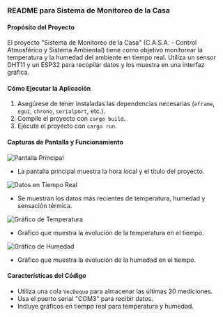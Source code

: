 ### README para Sistema de Monitoreo de la Casa

#### Propósito del Proyecto
El proyecto "Sistema de Monitoreo de la Casa" (C.A.S.A. - Control Atmosférico y Sistema Ambiental) tiene como objetivo monitorear la temperatura y la humedad del ambiente en tiempo real. Utiliza un sensor DHT11 y un ESP32 para recopilar datos y los muestra en una interfaz gráfica.

#### Cómo Ejecutar la Aplicación
1. Asegúrese de tener instaladas las dependencias necesarias (`eframe`, `egui`, `chrono`, `serialport`, etc.).
2. Compile el proyecto con `cargo build`.
3. Ejecute el proyecto con `cargo run`.

#### Capturas de Pantalla y Funcionamiento

![Pantalla Principal](./images/main_screen.png)
- La pantalla principal muestra la hora local y el título del proyecto.

![Datos en Tiempo Real](./images/real_time_data.png)
- Se muestran los datos más recientes de temperatura, humedad y sensación térmica.

![Gráfico de Temperatura](./images/temperature_chart.png)
- Gráfico que muestra la evolución de la temperatura en el tiempo.

![Gráfico de Humedad](./images/humidity_chart.png)
- Gráfico que muestra la evolución de la humedad en el tiempo.

#### Características del Código

- Utiliza una cola `VecDeque` para almacenar las últimas 20 mediciones.
- Usa el puerto serial "COM3" para recibir datos.
- Incluye gráficos en tiempo real para temperatura y humedad.